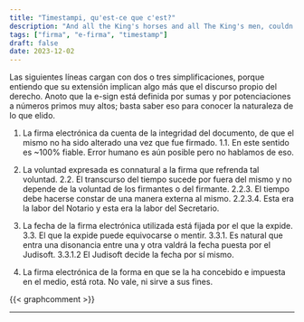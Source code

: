 ```yaml
---
title: "Timestampi, qu'est-ce que c'est?"
description: "And all the King's horses and all The King's men, couldn't put Humpty together again"
tags: ["firma", "e-firma", "timestamp"]
draft: false
date: 2023-12-02
---
```


Las siguientes líneas cargan con dos o tres simplificaciones, porque entiendo que su extensión implican algo más que el discurso propio del derecho. Anoto que la e-sign está definida por sumas y por potenciaciones a números primos muy altos; basta saber eso para conocer la naturaleza de lo que elido.

1. La firma electrónica da cuenta de la integridad del documento, de que el mismo no ha sido alterado una vez que fue firmado.
1.1. En este sentido es ~100% fiable. Error humano es aún posible pero no hablamos de eso.

2. La voluntad expresada es connatural a la firma que refrenda tal voluntad.
2.2. El transcurso del tiempo sucede por fuera del mismo y no depende de la voluntad de los firmantes o del firmante.
2.2.3. El tiempo debe hacerse constar de una manera externa al mismo.
2.2.3.4. Esta era la labor del Notario y esta era la labor del Secretario. 

3. La fecha de la firma electrónica utilizada está fijada por el que la expide.
3.3. El que la expide puede equivocarse o mentir.
3.3.1. Es natural que entra una disonancia entre una y otra valdrá la fecha puesta por el Judisoft.
3.3.1.2 El Judisoft decide la fecha por sí mismo.

4. La firma electrónica de la forma en que se la ha concebido e impuesta en el medio, está rota. No vale, ni sirve a sus fines.

{{< graphcomment >}}
















------
